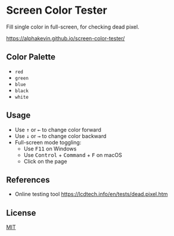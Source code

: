 # Screen Color Tester

Fill single color in full-screen, for checking dead pixel.

https://alphakevin.github.io/screen-color-tester/

## Color Palette

- `red`
- `green`
- `blue`
- `black`
- `white`

## Usage

- Use <kbd>↑</kbd> or <kbd>←</kbd> to change color forward
- Use <kbd>↓</kbd> or <kbd>→</kbd> to change color backward
- Full-screen mode toggling:
  - Use <kbd>F11</kbd> on Windows
  - Use <kbd>Control</kbd> + <kbd>Command</kbd> + <kbd>F</kbd> on macOS
  - Click on the page

## References

- Online testing tool https://lcdtech.info/en/tests/dead.pixel.htm

## License

[MIT](./LICENSE)
